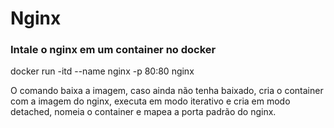 # Nginx

### Intale o nginx em um container no docker

docker run -itd --name nginx -p 80:80 nginx

O comando baixa a imagem, caso ainda não tenha baixado, cria o container com a imagem do nginx, executa em modo iterativo e cria em modo detached, nomeia o container e mapea a porta padrão do nginx.


